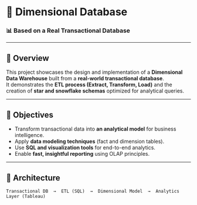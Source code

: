 # 🧠 Dimensional Database  
### 📊 Based on a Real Transactional Database  

---

## 🚀 Overview
This project showcases the design and implementation of a **Dimensional Data Warehouse** built from a **real-world transactional database**.  
It demonstrates the **ETL process (Extract, Transform, Load)** and the creation of **star and snowflake schemas** optimized for analytical queries.

---

## 🎯 Objectives
- Transform transactional data into **an analytical model** for business intelligence.
- Apply **data modeling techniques** (fact and dimension tables).
- Use **SQL and visualization tools** for end-to-end analytics.
- Enable **fast, insightful reporting** using OLAP principles.

---

## 🧱 Architecture
```text
Transactional DB  →  ETL (SQL)  →  Dimensional Model  →  Analytics Layer (Tableau)
